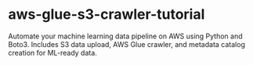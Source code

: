 # aws-glue-s3-crawler-tutorial
Automate your machine learning data pipeline on AWS using Python and Boto3. Includes S3 data upload, AWS Glue crawler, and metadata catalog creation for ML-ready data. 
